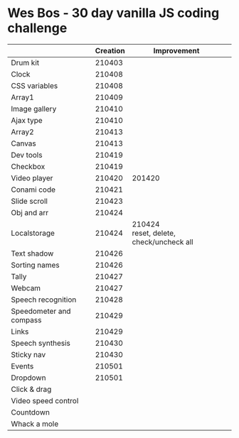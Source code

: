 # Wes Bos - 30 day vanilla JS coding challenge

|                         | Creation | Improvement                                  |      |
| ----------------------- | -------- | -------------------------------------------- | ---- |
| Drum kit                | 210403   |                                              |      |
| Clock                   | 210408   |                                              |      |
| CSS variables           | 210408   |                                              |      |
| Array1                  | 210409   |                                              |      |
| Image gallery           | 210410   |                                              |      |
| Ajax type               | 210410   |                                              |      |
| Array2                  | 210413   |                                              |      |
| Canvas                  | 210413   |                                              |      |
| Dev tools               | 210419   |                                              |      |
| Checkbox                | 210419   |                                              |      |
| Video player            | 210420   | 201420                                       |      |
| Conami code             | 210421   |                                              |      |
| Slide scroll            | 210423   |                                              |      |
| Obj and arr             | 210424   |                                              |      |
| Localstorage            | 210424   | 210424<br />reset, delete, check/uncheck all |      |
| Text shadow             | 210426   |                                              |      |
| Sorting names           | 210426   |                                              |      |
| Tally                   | 210427   |                                              |      |
| Webcam                  | 210427   |                                              |      |
| Speech recognition      | 210428   |                                              |      |
| Speedometer and compass | 210429   |                                              |      |
| Links                   | 210429   |                                              |      |
| Speech synthesis        | 210430   |                                              |      |
| Sticky nav              | 210430   |                                              |      |
| Events                  | 210501   |                                              |      |
| Dropdown                | 210501   |                                              |      |
| Click & drag            |          |                                              |      |
| Video speed control     |          |                                              |      |
| Countdown               |          |                                              |      |
| Whack a mole            |          |                                              |      |

